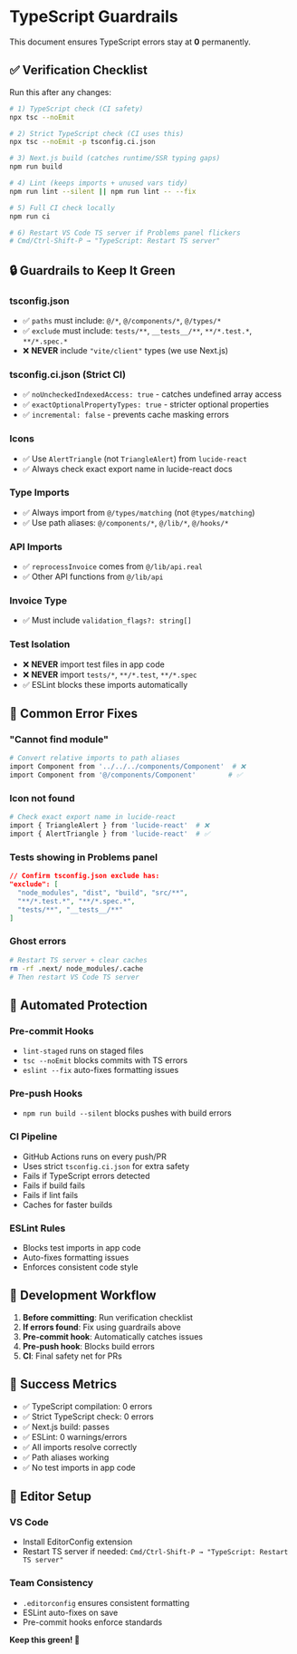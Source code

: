 # TypeScript Guardrails

This document ensures TypeScript errors stay at **0** permanently.

## ✅ Verification Checklist

Run this after any changes:

```bash
# 1) TypeScript check (CI safety)
npx tsc --noEmit

# 2) Strict TypeScript check (CI uses this)
npx tsc --noEmit -p tsconfig.ci.json

# 3) Next.js build (catches runtime/SSR typing gaps)
npm run build

# 4) Lint (keeps imports + unused vars tidy)
npm run lint --silent || npm run lint -- --fix

# 5) Full CI check locally
npm run ci

# 6) Restart VS Code TS server if Problems panel flickers
# Cmd/Ctrl-Shift-P → "TypeScript: Restart TS server"
```

## 🔒 Guardrails to Keep It Green

### tsconfig.json
- ✅ `paths` must include: `@/*`, `@/components/*`, `@/types/*`
- ✅ `exclude` must include: `tests/**`, `__tests__/**`, `**/*.test.*`, `**/*.spec.*`
- ❌ **NEVER** include `"vite/client"` types (we use Next.js)

### tsconfig.ci.json (Strict CI)
- ✅ `noUncheckedIndexedAccess: true` - catches undefined array access
- ✅ `exactOptionalPropertyTypes: true` - stricter optional properties
- ✅ `incremental: false` - prevents cache masking errors

### Icons
- ✅ Use `AlertTriangle` (not `TriangleAlert`) from `lucide-react`
- ✅ Always check exact export name in lucide-react docs

### Type Imports
- ✅ Always import from `@/types/matching` (not `@types/matching`)
- ✅ Use path aliases: `@/components/*`, `@/lib/*`, `@/hooks/*`

### API Imports
- ✅ `reprocessInvoice` comes from `@/lib/api.real`
- ✅ Other API functions from `@/lib/api`

### Invoice Type
- ✅ Must include `validation_flags?: string[]`

### Test Isolation
- ❌ **NEVER** import test files in app code
- ❌ **NEVER** import `tests/*`, `**/*.test`, `**/*.spec`
- ✅ ESLint blocks these imports automatically

## 🚨 Common Error Fixes

### "Cannot find module"
```bash
# Convert relative imports to path aliases
import Component from '../../../components/Component'  # ❌
import Component from '@/components/Component'        # ✅
```

### Icon not found
```bash
# Check exact export name in lucide-react
import { TriangleAlert } from 'lucide-react'  # ❌
import { AlertTriangle } from 'lucide-react'  # ✅
```

### Tests showing in Problems panel
```json
// Confirm tsconfig.json exclude has:
"exclude": [
  "node_modules", "dist", "build", "src/**",
  "**/*.test.*", "**/*.spec.*",
  "tests/**", "__tests__/**"
]
```

### Ghost errors
```bash
# Restart TS server + clear caches
rm -rf .next/ node_modules/.cache
# Then restart VS Code TS server
```

## 🤖 Automated Protection

### Pre-commit Hooks
- `lint-staged` runs on staged files
- `tsc --noEmit` blocks commits with TS errors
- `eslint --fix` auto-fixes formatting issues

### Pre-push Hooks
- `npm run build --silent` blocks pushes with build errors

### CI Pipeline
- GitHub Actions runs on every push/PR
- Uses strict `tsconfig.ci.json` for extra safety
- Fails if TypeScript errors detected
- Fails if build fails
- Fails if lint fails
- Caches for faster builds

### ESLint Rules
- Blocks test imports in app code
- Auto-fixes formatting issues
- Enforces consistent code style

## 📝 Development Workflow

1. **Before committing**: Run verification checklist
2. **If errors found**: Fix using guardrails above
3. **Pre-commit hook**: Automatically catches issues
4. **Pre-push hook**: Blocks build errors
5. **CI**: Final safety net for PRs

## 🎯 Success Metrics

- ✅ TypeScript compilation: 0 errors
- ✅ Strict TypeScript check: 0 errors
- ✅ Next.js build: passes
- ✅ ESLint: 0 warnings/errors
- ✅ All imports resolve correctly
- ✅ Path aliases working
- ✅ No test imports in app code

## 🔧 Editor Setup

### VS Code
- Install EditorConfig extension
- Restart TS server if needed: `Cmd/Ctrl-Shift-P → "TypeScript: Restart TS server"`

### Team Consistency
- `.editorconfig` ensures consistent formatting
- ESLint auto-fixes on save
- Pre-commit hooks enforce standards

**Keep this green! 🚀** 